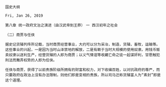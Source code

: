 `国史大纲`

`Fri, Jan 26, 2019`

`第八章 统一政府文治之演进（由汉武帝到王莽）`
`一 西汉初年之社会`

`（二）商贾与任侠`

`据史记货殖列传所记载，当时商贾经营事业，大约可以分为采冶，制造，货殖，畜牧，运输等。这些事业的兴起，一是因为当时山泽禁地的解放，二是有赖于当时大规模的使用奴隶。用钱币贩卖奴隶以逐利生产，经营货殖的人即为商贾；以义气情谊等收藏亡命之徒一起谋奸利，甘愿触犯刑法而舞弄权势的人即为任侠。`

`任侠与商贾，获得了以前贵族阶级所拥有的财富和权力，对下收编百姓，以对抗政府的尊严，而只要政府在政治上没有办法限制，则他们即是变相的贵族，所以司马迁称货殖富人为“素封”即是这个道理。`

